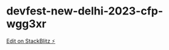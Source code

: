 # devfest-new-delhi-2023-cfp-wgg3xr

[Edit on StackBlitz ⚡️](https://stackblitz.com/edit/devfest-new-delhi-2023-cfp-wgg3xr)